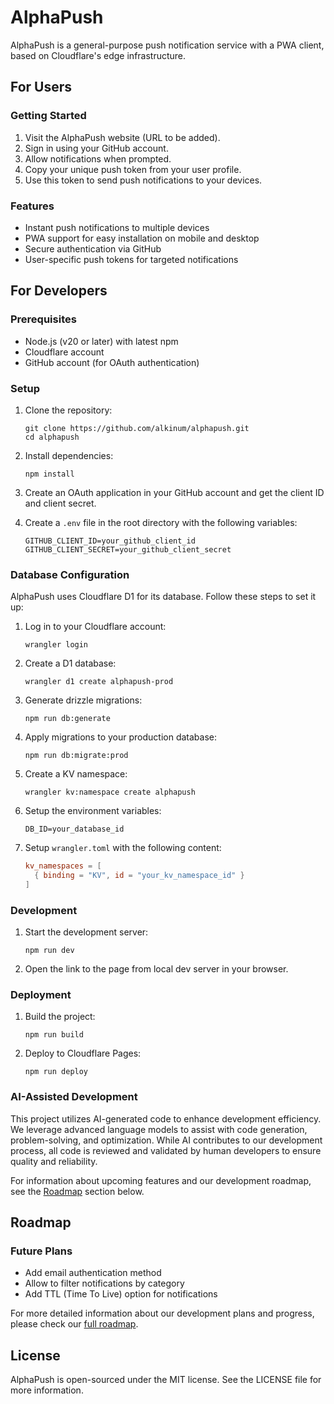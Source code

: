 # AlphaPush

AlphaPush is a general-purpose push notification service with a PWA client, based on Cloudflare's edge infrastructure.

## For Users

### Getting Started

1. Visit the AlphaPush website (URL to be added).
2. Sign in using your GitHub account.
3. Allow notifications when prompted.
4. Copy your unique push token from your user profile.
5. Use this token to send push notifications to your devices.

### Features

- Instant push notifications to multiple devices
- PWA support for easy installation on mobile and desktop
- Secure authentication via GitHub
- User-specific push tokens for targeted notifications

## For Developers

### Prerequisites

- Node.js (v20 or later) with latest npm
- Cloudflare account
- GitHub account (for OAuth authentication)

### Setup

1. Clone the repository:

   ```
   git clone https://github.com/alkinum/alphapush.git
   cd alphapush
   ```

2. Install dependencies:

   ```
   npm install
   ```

3. Create an OAuth application in your GitHub account and get the client ID and client secret.

4. Create a `.env` file in the root directory with the following variables:

   ```
   GITHUB_CLIENT_ID=your_github_client_id
   GITHUB_CLIENT_SECRET=your_github_client_secret
   ```

### Database Configuration

AlphaPush uses Cloudflare D1 for its database. Follow these steps to set it up:

1. Log in to your Cloudflare account:

   ```
   wrangler login
   ```

2. Create a D1 database:

   ```
   wrangler d1 create alphapush-prod
   ```

3. Generate drizzle migrations:

   ```
   npm run db:generate
   ```

4. Apply migrations to your production database:

   ```
   npm run db:migrate:prod
   ```

5. Create a KV namespace:

   ```
   wrangler kv:namespace create alphapush
   ```

6. Setup the environment variables:

   ```
   DB_ID=your_database_id
   ```

7. Setup `wrangler.toml` with the following content:

   ```toml
   kv_namespaces = [
     { binding = "KV", id = "your_kv_namespace_id" }
   ]
   ```

### Development

1. Start the development server:

   ```
   npm run dev
   ```

2. Open the link to the page from local dev server in your browser.

### Deployment

1. Build the project:

   ```
   npm run build
   ```

2. Deploy to Cloudflare Pages:

   ```
   npm run deploy
   ```

### AI-Assisted Development

This project utilizes AI-generated code to enhance development efficiency. We leverage advanced language models to assist with code generation, problem-solving, and optimization. While AI contributes to our development process, all code is reviewed and validated by human developers to ensure quality and reliability.

For information about upcoming features and our development roadmap, see the [Roadmap](#roadmap) section below.

## Roadmap

### Future Plans

- Add email authentication method
- Allow to filter notifications by category
- Add TTL (Time To Live) option for notifications

For more detailed information about our development plans and progress, please check our [full roadmap](./Roadmap.md).

## License

AlphaPush is open-sourced under the MIT license. See the LICENSE file for more information.
